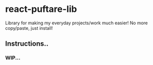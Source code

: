 # react-puftare-lib

Library for making my everyday projects/work much easier! No more copy/paste, just install!

## Instructions..

### WIP...
